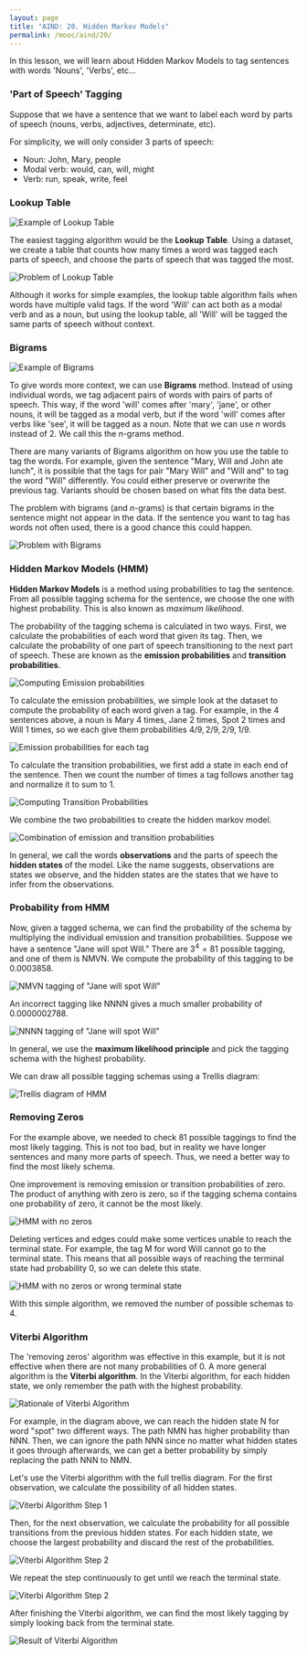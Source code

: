```yaml
---
layout: page
title: "AIND: 20. Hidden Markov Models"
permalink: /mooc/aind/20/
---
```


In this lesson, we will learn about Hidden Markov Models to tag sentences with words 'Nouns', 'Verbs', etc...

### 'Part of Speech' Tagging

Suppose that we have a sentence that we want to label each word by parts of speech (nouns, verbs, adjectives, determinate, etc).

For simplicity, we will only consider 3 parts of speech:

* Noun: John, Mary, people
* Modal verb: would, can, will, might
* Verb: run, speak, write, feel

### Lookup Table

![Example of Lookup Table](/assets/mooc/aind/20/lookup_table_ex.png)

The easiest tagging algorithm would be the **Lookup Table**. Using a dataset, we create a table that counts how many times a word was tagged each parts of speech, and choose the parts of speech that was tagged the most.

![Problem of Lookup Table](/assets/mooc/aind/20/lookup_table_ex2.png)

Although it works for simple examples, the lookup table algorithm fails when words have multiple valid tags. If the word 'Will' can act both as a modal verb and as a noun, but using the lookup table, all 'Will' will be tagged the same parts of speech without context.

### Bigrams

![Example of Bigrams](/assets/mooc/aind/20/bigram_ex.png)

To give words more context, we can use **Bigrams** method. Instead of using individual words, we tag adjacent pairs of words with pairs of parts of speech. This way, if the word 'will' comes after 'mary', 'jane', or other nouns, it will be tagged as a modal verb, but if the word 'will' comes after verbs like 'see', it will be tagged as a noun. Note that we can use $n$ words instead of 2. We call this the $n$-grams method.

There are many variants of Bigrams algorithm on how you use the table to tag the words. For example, given the sentence "Mary, Will and John ate lunch", it is possible that the tags for pair "Mary Will" and "Will and" to tag the word "Will" differently. You could either preserve or overwrite the previous tag. Variants should be chosen based on what fits the data best.

The problem with bigrams (and $n$-grams) is that certain bigrams in the sentence might not appear in the data. If the sentence you want to tag has words not often used, there is a good chance this could happen.

![Problem with Bigrams](/assets/mooc/aind/20/bigram_problem.png)

### Hidden Markov Models (HMM)

**Hidden Markov Models** is a method using probabilities to tag the sentence. From all possible tagging schema for the sentence, we choose the one with highest probability. This is also known as *maximum likelihood*.

The probability of the tagging schema is calculated in two ways. First, we calculate the probabilities of each word that given its tag. Then, we calculate the probability of one part of speech transitioning to the next part of speech. These are known as the **emission probabilities** and **transition probabilities**.

![Computing Emission probabilities](/assets/mooc/aind/20/emission_probabilities.png)

To calculate the emission probabilities, we simple look at the dataset to compute the probability of each word given a tag. For example, in the 4 sentences above, a noun is Mary 4 times, Jane 2 times, Spot 2 times and Will 1 times, so we each give them probabilities $4/9, 2/9, 2/9, 1/9$.

![Emission probabilities for each tag](/assets/mooc/aind/20/emission_probabilities_2.png)

To calculate the transition probabilities, we first add a state in each end of the sentence. Then we count the number of times a tag follows another tag and normalize it to sum to 1.

![Computing Transition Probabilities](/assets/mooc/aind/20/transition_probabilities.png)

We combine the two probabilities to create the hidden markov model.

![Combination of emission and transition probabilities](/assets/mooc/aind/20/hidden_markov_model.png)

In general, we call the words **observations** and the parts of speech the **hidden states** of the model. Like the name suggests, observations are states we observe, and the hidden states are the states that we have to infer from the observations.

### Probability from HMM

Now, given a tagged schema, we can find the probability of the schema by multiplying the individual emission and transition probabilities. Suppose we have a sentence "Jane will spot Will." There are $3^4 = 81$ possible tagging, and one of them is NMVN. We compute the probability of this tagging to be $0.0003858$.

![NMVN tagging of "Jane will spot Will"](/assets/mooc/aind/20/hmm_nmvn.png)

An incorrect tagging like NNNN gives a much smaller probability of $0.0000002788$.

![NNNN tagging of "Jane will spot Will"](/assets/mooc/aind/20/hmm_nnnn.png)

In general, we use the **maximum likelihood principle** and pick the tagging schema with the highest probability.

We can draw all possible tagging schemas using a Trellis diagram:

![Trellis diagram of HMM](/assets/mooc/aind/20/hmm_trellis.png)

### Removing Zeros

For the example above, we needed to check 81 possible taggings to find the most likely tagging. This is not too bad, but in reality we have longer sentences and many more parts of speech. Thus, we need a better way to find the most likely schema.

One improvement is removing emission or transition probabilities of zero. The product of anything with zero is zero, so if the tagging schema contains one probability of zero, it cannot be the most likely.

![HMM with no zeros](/assets/mooc/aind/20/hmm_no_zeros.png)

Deleting vertices and edges could make some vertices unable to reach the terminal state. For example, the tag M for word Will cannot go to the terminal state. This means that all possible ways of reaching the terminal state had probability 0, so we can delete this state.

![HMM with no zeros or wrong terminal state](/assets/mooc/aind/20/hmm_no_zeros_2.png)

With this simple algorithm, we removed the number of possible schemas to 4.

### Viterbi Algorithm

The 'removing zeros' algorithm was effective in this example, but it is not effective when there are not many probabilities of 0. A more general algorithm is the **Viterbi algorithm**. In the Viterbi algorithm, for each hidden state, we only remember the path with the highest probability.

![Rationale of Viterbi Algorithm](/assets/mooc/aind/20/hmm_viterbi_rationale.png)

For example, in the diagram above, we can reach the hidden state N for word "spot" two different ways. The path NMN has higher probability than NNN. Then, we can ignore the path NNN since no matter what hidden states it goes through afterwards, we can get a better probability by simply replacing the path NNN to NMN.

Let's use the Viterbi algorithm with the full trellis diagram. For the first observation, we calculate the possibility of all hidden states.

![Viterbi Algorithm Step 1](/assets/mooc/aind/20/hmm_viterbi_1.png)

Then, for the next observation, we calculate the probability for all possible transitions from the previous hidden states. For each hidden state, we choose the largest probability and discard the rest of the probabilities.

![Viterbi Algorithm Step 2](/assets/mooc/aind/20/hmm_viterbi_2.png)

We repeat the step continuously to get until we reach the terminal state.

![Viterbi Algorithm Step 2](/assets/mooc/aind/20/hmm_viterbi_2.gif)

After finishing the Viterbi algorithm, we can find the most likely tagging by simply looking back from the terminal state.

![Result of Viterbi Algorithm](/assets/mooc/aind/20/hmm_viterbi_result.png)

